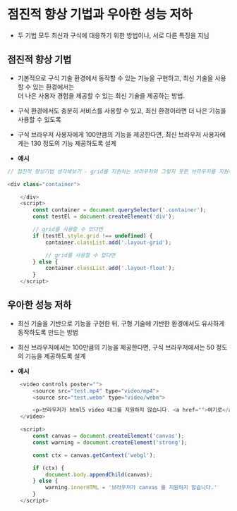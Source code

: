 # 점진적 향상 기법과 우아한 성능 저하
* 두 기법 모두 최신과 구식에 대응하기 위한 방법이나, 서로 다른 특징을 지님

## 점진적 향상 기법
* 기본적으로 구식 기술 환경에서 동작할 수 있는 기능을 구현하고, 최신 기술을 사용할 수 있는 환경에서는   
더 나은 사용자 경험을 제공할 수 있는 최신 기술을 제공하는 방법.

* 구식 환경에서도 충분히 서비스를 사용할 수 있고, 최신 환경이라면 더 나은 기능을 사용할 수 있도록

* 구식 브라우저 사용자에게 100만큼의 기능을 제공한다면, 최신 브라우저 사용자에게는 130 정도의 기능 제공하도록 설계

* **예시**
```js
// 점진적 향상기법 생각해보기 - grid를 지원하는 브라우저와 그렇지 못한 브라우저를 지원하는 방법

<div class="container">

    </div>
    <script>
        const container = document.querySelector('.container');
        const testEl = document.createElement('div');

        // grid를 사용할 수 있다면
        if (testEl.style.grid !== undefined) {
            container.classList.add('.layout-grid');

            // grid를 사용할 수 없다면
        } else {
            container.classList.add('.layout-float');
        }
    </script>

```

## 우아한 성능 저하
* 최신 기술을 기반으로 기능을 구현한 뒤, 구형 기술에 기반한 환경에서도 유사하게 동작하도록 만드는 방법

* 최신 브라우저에서는 100만큼의 기능을 제공한다면, 구식 브라우저에서는 50 정도의 기능을 제공하도록 설계

* **예시**
```js
    <video controls poster="">
        <source src="test.mp4" type="video/mp4">
        <source src="test.webm" type="video/webm">

        <p>브라우저가 html5 video 태그를 지원하지 않습니다. <a href="">여기로</a> 이동하시면 비디오를 다운받으실 수 있습니다.</p>
    </video>

    <script>
        const canvas = document.createElement('canvas');
        const warning = document.createElement('strong');

        const ctx = canvas.getContext('webgl');

        if (ctx) {
            document.body.appendChild(canvas);
        } else {
            warning.innerHTML = '브라우저가 canvas 를 지원하지 않습니다.'
        }
    </script>
```
